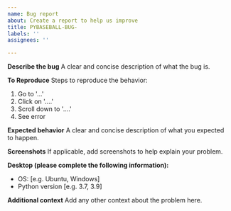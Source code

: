 ```yaml
---
name: Bug report
about: Create a report to help us improve
title: PYBASEBALL-BUG-
labels: ''
assignees: ''

---
```


**Describe the bug**
A clear and concise description of what the bug is.

**To Reproduce**
Steps to reproduce the behavior:
1. Go to '...'
2. Click on '....'
3. Scroll down to '....'
4. See error

**Expected behavior**
A clear and concise description of what you expected to happen.

**Screenshots**
If applicable, add screenshots to help explain your problem.

**Desktop (please complete the following information):**
 - OS: [e.g. Ubuntu, Windows]
 - Python version [e.g. 3.7, 3.9]


**Additional context**
Add any other context about the problem here.
